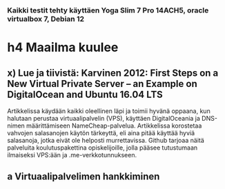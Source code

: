 ### Kaikki testit tehty käyttäen Yoga Slim 7 Pro 14ACH5, oracle virtualbox 7, Debian 12

# h4 Maailma kuulee
## x) Lue ja tiivistä: Karvinen 2012: First Steps on a New Virtual Private Server – an Example on DigitalOcean and Ubuntu 16.04 LTS
Artikkelissa käydään kaikki oleellinen läpi ja toimii hyvänä oppaana, kun halutaan perustaa virtuaalipalvelin (VPS), käyttäen DigitalOceania ja DNS-nimen määrittämiseen NameCheap-palvelua.
Artikkelissa korostetaa vahvojen salasanojen käytön tärkeyttä, eli aina pitää käyttää hyviä salasanoja, jotka eivät ole helposti murrettavissa. Github tarjoaa näitä palveluita koulutuspakettina opiskelijoille, jolla pääsee tutustumaan ilmaiseksi VPS:ään ja .me-verkkotunnukseen.

## a Virtuaalipalvelimen hankkiminen
